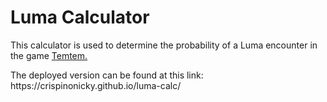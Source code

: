 <h1>Luma Calculator</h1>

<p>This calculator is used to determine the probability of a Luma encounter in the game <a href = "https://store.steampowered.com/app/745920/Temtem/">Temtem.</a></p>

<p>The deployed version can be found at this link: https://crispinonicky.github.io/luma-calc/</p>
